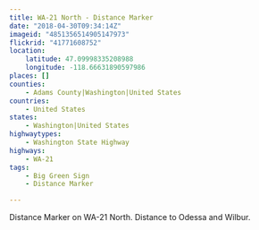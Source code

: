 ```yaml
---
title: WA-21 North - Distance Marker
date: "2018-04-30T09:34:14Z"
imageid: "4851356514905147973"
flickrid: "41771608752"
location:
    latitude: 47.09998335208988
    longitude: -118.66631890597986
places: []
counties:
    - Adams County|Washington|United States
countries:
    - United States
states:
    - Washington|United States
highwaytypes:
    - Washington State Highway
highways:
    - WA-21
tags:
    - Big Green Sign
    - Distance Marker

---
```

Distance Marker on WA-21 North.  Distance to Odessa and Wilbur.
